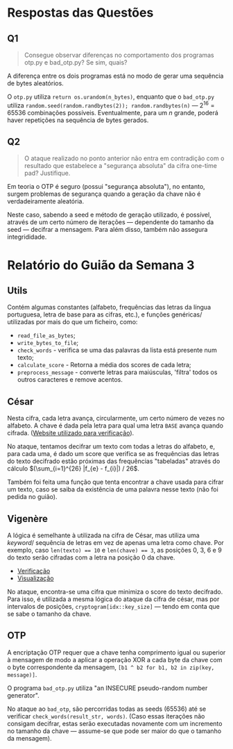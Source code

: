 # Respostas das Questões

## Q1

> Consegue observar diferenças no comportamento dos programas otp.py e bad_otp.py? Se sim, quais?

A diferença entre os dois programas está no modo de gerar uma sequência de bytes aleatórios.

O `otp.py` utiliza `return os.urandom(n_bytes)`, enquanto que o `bad_otp.py` utiliza `random.seed(random.randbytes(2)); random.randbytes(n)` &mdash; $2^{16} = 65536$ combinações possíveis. Eventualmente, para um $n$ grande, poderá haver repetições na sequência de bytes gerados.



## Q2

> O ataque realizado no ponto anterior não entra em contradição com o resultado que estabelece a "segurança absoluta" da cifra one-time pad? Justifique.

Em teoria o OTP é seguro (possui "segurança absoluta"), no entanto, surgem problemas de segurança quando a geração da chave não é verdadeiramente aleatória.

Neste caso, sabendo a seed e método de geração utilizado, é possível, através de um certo número de iterações &mdash; dependente do tamanho da seed &mdash; decifrar a mensagem. Para além disso, também não assegura integrididade.


# Relatório do Guião da Semana 3

## Utils

Contém algumas constantes (alfabeto, frequências das letras da língua portuguesa, letra de base para as cifras, etc.), e funções genéricas/ utilizadas por mais do que um ficheiro, como:
- `read_file_as_bytes`;
- `write_bytes_to_file`;
- `check_words` - verifica se uma das palavras da lista está presente num texto;
- `calculate_score` - Retorna a média dos scores de cada letra;
- `preprocess_message` - converte letras para maiúsculas, 'filtra' todos os outros caracteres e remove acentos.

## César

Nesta cifra, cada letra avança, circularmente, um certo número de vezes no alfabeto. A chave é dada pela letra para qual uma letra `BASE` avança quando cifrada. ([Website utilizado para verificação](https://cryptii.com/pipes/caesar-cipher)).


No ataque, tentamos decifrar um texto com todas a letras do alfabeto, e, para cada uma, é dado um score que verifica se as frequências das letras do texto decifrado estão próximas das frequências "tabeladas" através do cálculo $(\sum_{i=1}^{26} |f_{e} - f_{i}|) / 26$.

Também foi feita uma função que tenta encontrar a chave usada para cifrar um texto, caso se saiba da existência de uma palavra nesse texto (não foi pedida no guião).


## Vigenère

A lógica é semelhante à utilizada na cifra de César, mas utiliza uma *keyword*/ sequência de letras em vez de apenas uma letra como chave. Por exemplo, caso `len(texto) == 10` e `len(chave) == 3`, as posições 0, 3, 6 e 9 do texto serão cifradas com a letra na posição 0 da chave.

- [Verificação](https://cryptii.com/pipes/vigenere-cipher)
- [Visualização](https://youtu.be/rccRQcyKB5g?si=UMLCAKBgeUWRDTfP)

No ataque, encontra-se uma cifra que minimiza o score do texto decifrado. Para isso, é utilizada a mesma lógica do ataque da cifra de césar, mas por intervalos de posições, `cryptogram[idx::key_size]` &mdash; tendo em conta que se sabe o tamanho da chave.


## OTP

A encriptação OTP requer que a chave tenha comprimento igual ou superior à mensagem de modo a aplicar a operação XOR a cada byte da chave com o byte correspondente da mensagem, `[b1 ^ b2 for b1, b2 in zip(key, message)]`.

O programa `bad_otp.py` utiliza "an INSECURE pseudo-random number generator".

No ataque ao `bad_otp`, são percorridas todas as seeds (65536) até se verificar `check_words(result_str, words)`. (Caso essas iterações não consigam decifrar, estas serão executadas novamente com um incremento no tamanho da chave &mdash; assume-se que pode ser maior do que o tamanho da mensagem).